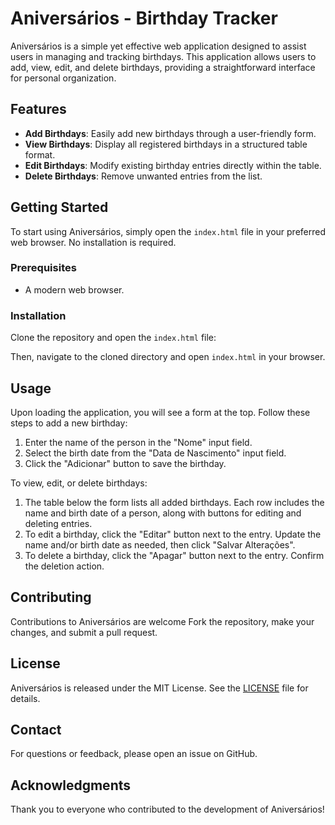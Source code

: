 # Aniversários - Birthday Tracker

Aniversários is a simple yet effective web application designed to assist users in managing and tracking birthdays. This application allows users to add, view, edit, and delete birthdays, providing a straightforward interface for personal organization.

## Features

- **Add Birthdays**: Easily add new birthdays through a user-friendly form.
- **View Birthdays**: Display all registered birthdays in a structured table format.
- **Edit Birthdays**: Modify existing birthday entries directly within the table.
- **Delete Birthdays**: Remove unwanted entries from the list.

## Getting Started

To start using Aniversários, simply open the `index.html` file in your preferred web browser. No installation is required.

### Prerequisites

- A modern web browser.

### Installation

Clone the repository and open the `index.html` file:


Then, navigate to the cloned directory and open `index.html` in your browser.

## Usage

Upon loading the application, you will see a form at the top. Follow these steps to add a new birthday:

1. Enter the name of the person in the "Nome" input field.
2. Select the birth date from the "Data de Nascimento" input field.
3. Click the "Adicionar" button to save the birthday.

To view, edit, or delete birthdays:

1. The table below the form lists all added birthdays. Each row includes the name and birth date of a person, along with buttons for editing and deleting entries.
2. To edit a birthday, click the "Editar" button next to the entry. Update the name and/or birth date as needed, then click "Salvar Alterações".
3. To delete a birthday, click the "Apagar" button next to the entry. Confirm the deletion action.

## Contributing

Contributions to Aniversários are welcome Fork the repository, make your changes, and submit a pull request.

## License

Aniversários is released under the MIT License. See the [LICENSE](LICENSE) file for details.

## Contact

For questions or feedback, please open an issue on GitHub.

## Acknowledgments

Thank you to everyone who contributed to the development of Aniversários!
